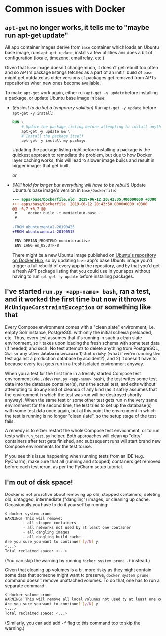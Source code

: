 # Common issues with Docker

## `apt-get` no longer works, it tells me to "maybe run apt-get update"

All app container images derive from `base` container which loads an Ubuntu base image, runs `apt-get update`, installs a few utilities and does a bit of configuration (locale, timezone, email relay, etc.)

Given that `base` image doesn't change much, it doesn't get rebuilt too often and so APT's package listings fetched as a part of an initial build of `base` might get outdated as older versions of packages get removed from APTs repositories when new ones become available.

To make `apt-get` work again, either run `apt-get -y update` before installing a package, or update Ubuntu base image in `base`:

* *(Easiest to do but a temporary solution)* Run `apt-get -y update` before `apt-get -y install`:

  ```dockerfile
  RUN \
      # Update the package listing before attempting to install anything
      apt-get -y update && \
      # Install the package itself
      apt-get -y install my-package
  ```

  Updating the package listing right before installing a package is the quickest approach to remediate the problem, but due to how Docker layer caching works, this will lead to slower image builds and result in bigger images that get built.

  *or*

* *(Will hold for longer but everything will have to be rebuilt)* Update Ubuntu's base image's version in `base/Dockerfile`:

  ```diff
  --- apps/base/Dockerfile.old  2019-06-12 20:43:35.000000000 +0300
  +++ apps/base/Dockerfile  2019-06-12 20:43:50.000000000 +0300
  @@ -6,7 +6,7 @@
   #     docker build -t mediacloud-base .
   #
   
  -FROM ubuntu:xenial-20190425
  +FROM ubuntu:xenial-20190515
   
   ENV DEBIAN_FRONTEND noninteractive
   ENV LANG en_US.UTF-8
  ```

  There might be a new Ubuntu image published on [Ubuntu's repository on Docker Hub](https://hub.docker.com/_/ubuntu?tab=tags&page=1), so by updating `base` app's base Ubuntu image you'd trigger a full rebuild of every app in the repository, and by that you'd get a fresh APT package listing that you could use in your apps without having to run `apt-get -y update` before installing packages.

## I've started `run.py <app-name> bash`, ran a test, and it worked the first time but now it throws `McUniqueConstraintException` or something like that

Every Compose environment comes with a "clean slate" environment, i.e. empty Solr instance, PostgreSQL with only the initial schema preloaded, etc. Thus, every test assumes that it's running in such a clean slate environment, so it takes upon loading the fresh schema with some test data (if needed) and such. No test attempts to delete anything from PostgreSQL, Solr or any other database because 1) that's risky (what if we're running the test against a production database by accident?), and 2) it doesn't have to because every test gets run in a fresh isolated environment anyway.

When you a test for the first time in a freshly started Compose test environment (via `./dev/run.py <app-name> bash`), the test writes some test data into the database container(s), runs the actual test, and exits without attempting to do any kind of cleanup of any kind (as it safely assumes that the environment in which the test was run will be destroyed shortly anyway). When the same test or some other test gets run in the very same environment for the second time, the test tries to set up the database(s) with some test data once again, but at this point the environment in which the test is running is no longer "clean slate", so the setup stage of the test fails.

A remedy is to either restart the whole Compose test environment, or to run tests with `run_test.py` helper. Both approaches will clean up "dirty" containers after test gets finished, and subsequent runs will start brand new Compose environments for the test to use.

If you see this issue happening when running tests from an IDE (e.g. PyCharm), make sure that all (running and stopped) containers get removed before each test rerun, as per the PyCharm setup tutorial.

## I'm out of disk space!

Docker is not proactive about removing up old, stopped containers, deleting old, untagged, intermediate ("dangling") images, or cleaning up cache. Occasionally you have to do it yourself by running:

```bash
$ docker system prune
WARNING! This will remove:
        - all stopped containers
        - all networks not used by at least one container
        - all dangling images
        - all dangling build cache
Are you sure you want to continue? [y/N] y
<...>
Total reclaimed space: <...>
```

(You can skip the warning by running `docker system prune -f` instead.)

Given that cleaning up volumes is a bit more risky as they might contain some data that someone might want to preserve, `docker system prune` command doesn't remove unattached volumes. To do that, one has to run a separate command:

```bash
$ docker volume prune
WARNING! This will remove all local volumes not used by at least one container.
Are you sure you want to continue? [y/N] y
<...>
Total reclaimed space: <...>
```

(Similarly, you can add add `-f` flag to this command too to skip the warning.)
